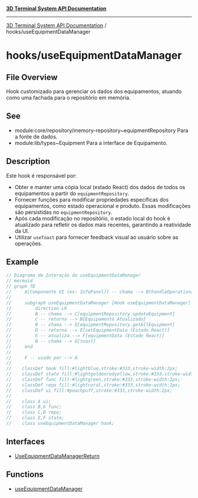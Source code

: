 [**3D Terminal System API Documentation**](../../README.md)

***

[3D Terminal System API Documentation](../../README.md) / hooks/useEquipmentDataManager

# hooks/useEquipmentDataManager

## File Overview

Hook customizado para gerenciar os dados dos equipamentos, atuando como uma fachada para o repositório em memória.

## See

 - module:core/repository/memory-repository~equipmentRepository Para a fonte de dados.
 - module:lib/types~Equipment Para a interface de Equipamento.

## Description

Este hook é responsável por:
-   Obter e manter uma cópia local (estado React) dos dados de todos os equipamentos
    a partir do `equipmentRepository`.
-   Fornecer funções para modificar propriedades específicas dos equipamentos, como
    estado operacional e produto. Essas modificações são persistidas no `equipmentRepository`.
-   Após cada modificação no repositório, o estado local do hook é atualizado para
    refletir os dados mais recentes, garantindo a reatividade da UI.
-   Utilizar `useToast` para fornecer feedback visual ao usuário sobre as operações.

## Example

```ts
// Diagrama de Interação do useEquipmentDataManager
// mermaid
// graph TD
//     A[Componente UI (ex: InfoPanel)] -- chama --> B(handleOperationalStateChange)
//
//     subgraph useEquipmentDataManager [Hook useEquipmentDataManager]
//         direction LR
//         B -- chama --> C[equipmentRepository.updateEquipment]
//         C -- retorna --> B{Equipamento Atualizado}
//         B -- chama --> D[equipmentRepository.getAllEquipment]
//         D -- retorna --> E[setEquipmentData (Estado React)]
//         E -- atualiza --> F[equipmentData (Estado React)]
//         B -- chama --> G[toast]
//     end
//
//     F -- usado por --> A
//
//    classDef hook fill:#lightblue,stroke:#333,stroke-width:2px;
//    classDef state fill:#lightgoldenrodyellow,stroke:#333,stroke-width:2px;
//    classDef func fill:#lightgreen,stroke:#333,stroke-width:2px;
//    classDef repo fill:#lightcoral,stroke:#333,stroke-width:2px;
//    classDef ui fill:#peachpuff,stroke:#333,stroke-width:2px;
//
//    class A ui;
//    class B,G func;
//    class C,D repo;
//    class E,F state;
//    class useEquipmentDataManager hook;
```

## Interfaces

- [UseEquipmentDataManagerReturn](interfaces/UseEquipmentDataManagerReturn.md)

## Functions

- [useEquipmentDataManager](functions/useEquipmentDataManager.md)
